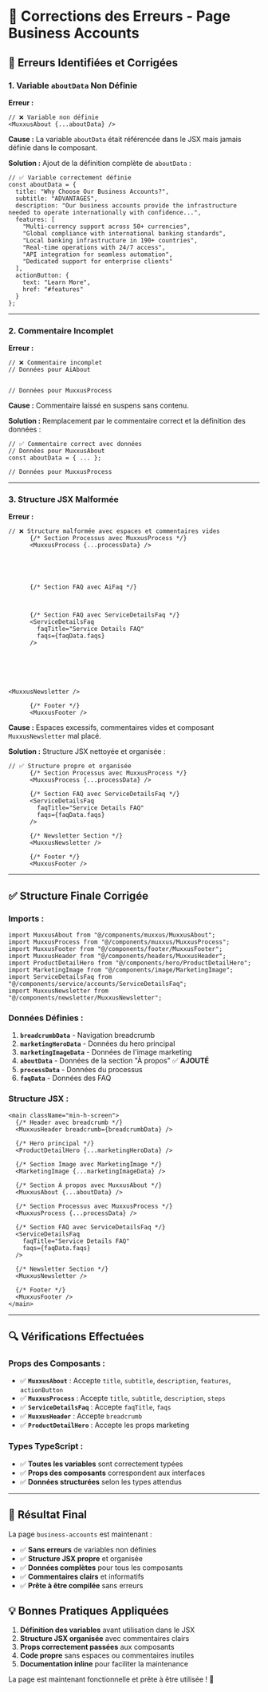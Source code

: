 # 🔧 Corrections des Erreurs - Page Business Accounts

## 🚨 **Erreurs Identifiées et Corrigées**

### **1. Variable `aboutData` Non Définie**

**Erreur :**
```tsx
// ❌ Variable non définie
<MuxxusAbout {...aboutData} />
```

**Cause :** La variable `aboutData` était référencée dans le JSX mais jamais définie dans le composant.

**Solution :** Ajout de la définition complète de `aboutData` :

```tsx
// ✅ Variable correctement définie
const aboutData = {
  title: "Why Choose Our Business Accounts?",
  subtitle: "ADVANTAGES",
  description: "Our business accounts provide the infrastructure needed to operate internationally with confidence...",
  features: [
    "Multi-currency support across 50+ currencies",
    "Global compliance with international banking standards",
    "Local banking infrastructure in 190+ countries",
    "Real-time operations with 24/7 access",
    "API integration for seamless automation",
    "Dedicated support for enterprise clients"
  ],
  actionButton: {
    text: "Learn More",
    href: "#features"
  }
};
```

---

### **2. Commentaire Incomplet**

**Erreur :**
```tsx
// ❌ Commentaire incomplet
// Données pour AiAbout
  

// Données pour MuxxusProcess
```

**Cause :** Commentaire laissé en suspens sans contenu.

**Solution :** Remplacement par le commentaire correct et la définition des données :

```tsx
// ✅ Commentaire correct avec données
// Données pour MuxxusAbout
const aboutData = { ... };

// Données pour MuxxusProcess
```

---

### **3. Structure JSX Malformée**

**Erreur :**
```tsx
// ❌ Structure malformée avec espaces et commentaires vides
      {/* Section Processus avec MuxxusProcess */}
      <MuxxusProcess {...processData} />


      

      
      {/* Section FAQ avec AiFaq */}
      
      
      
      {/* Section FAQ avec ServiceDetailsFaq */}
      <ServiceDetailsFaq 
        faqTitle="Service Details FAQ"
        faqs={faqData.faqs}
      />
      
    



     
<MuxxusNewsletter />

      {/* Footer */}
      <MuxxusFooter />
```

**Cause :** Espaces excessifs, commentaires vides et composant `MuxxusNewsletter` mal placé.

**Solution :** Structure JSX nettoyée et organisée :

```tsx
// ✅ Structure propre et organisée
      {/* Section Processus avec MuxxusProcess */}
      <MuxxusProcess {...processData} />

      {/* Section FAQ avec ServiceDetailsFaq */}
      <ServiceDetailsFaq 
        faqTitle="Service Details FAQ"
        faqs={faqData.faqs}
      />
      
      {/* Newsletter Section */}
      <MuxxusNewsletter />

      {/* Footer */}
      <MuxxusFooter />
```

---

## ✅ **Structure Finale Corrigée**

### **Imports :**
```tsx
import MuxxusAbout from "@/components/muxxus/MuxxusAbout";
import MuxxusProcess from "@/components/muxxus/MuxxusProcess";
import MuxxusFooter from "@/components/footer/MuxxusFooter";
import MuxxusHeader from "@/components/headers/MuxxusHeader";
import ProductDetailHero from "@/components/hero/ProductDetailHero";
import MarketingImage from "@/components/image/MarketingImage";
import ServiceDetailsFaq from "@/components/service/accounts/ServiceDetailsFaq";
import MuxxusNewsletter from "@/components/newsletter/MuxxusNewsletter";
```

### **Données Définies :**
1. **`breadcrumbData`** - Navigation breadcrumb
2. **`marketingHeroData`** - Données du hero principal
3. **`marketingImageData`** - Données de l'image marketing
4. **`aboutData`** - Données de la section "À propos" ✅ **AJOUTÉ**
5. **`processData`** - Données du processus
6. **`faqData`** - Données des FAQ

### **Structure JSX :**
```tsx
<main className="min-h-screen">
  {/* Header avec breadcrumb */}
  <MuxxusHeader breadcrumb={breadcrumbData} />
  
  {/* Hero principal */}
  <ProductDetailHero {...marketingHeroData} />
  
  {/* Section Image avec MarketingImage */}
  <MarketingImage {...marketingImageData} />
  
  {/* Section À propos avec MuxxusAbout */}
  <MuxxusAbout {...aboutData} />

  {/* Section Processus avec MuxxusProcess */}
  <MuxxusProcess {...processData} />

  {/* Section FAQ avec ServiceDetailsFaq */}
  <ServiceDetailsFaq 
    faqTitle="Service Details FAQ"
    faqs={faqData.faqs}
  />
  
  {/* Newsletter Section */}
  <MuxxusNewsletter />

  {/* Footer */}
  <MuxxusFooter />
</main>
```

---

## 🔍 **Vérifications Effectuées**

### **Props des Composants :**
- ✅ **`MuxxusAbout`** : Accepte `title`, `subtitle`, `description`, `features`, `actionButton`
- ✅ **`MuxxusProcess`** : Accepte `title`, `subtitle`, `description`, `steps`
- ✅ **`ServiceDetailsFaq`** : Accepte `faqTitle`, `faqs`
- ✅ **`MuxxusHeader`** : Accepte `breadcrumb`
- ✅ **`ProductDetailHero`** : Accepte les props marketing

### **Types TypeScript :**
- ✅ **Toutes les variables** sont correctement typées
- ✅ **Props des composants** correspondent aux interfaces
- ✅ **Données structurées** selon les types attendus

---

## 🚀 **Résultat Final**

La page `business-accounts` est maintenant :
- ✅ **Sans erreurs** de variables non définies
- ✅ **Structure JSX propre** et organisée
- ✅ **Données complètes** pour tous les composants
- ✅ **Commentaires clairs** et informatifs
- ✅ **Prête à être compilée** sans erreurs

## 💡 **Bonnes Pratiques Appliquées**

1. **Définition des variables** avant utilisation dans le JSX
2. **Structure JSX organisée** avec commentaires clairs
3. **Props correctement passées** aux composants
4. **Code propre** sans espaces ou commentaires inutiles
5. **Documentation inline** pour faciliter la maintenance

La page est maintenant fonctionnelle et prête à être utilisée ! 🎉
